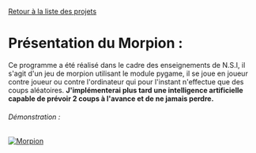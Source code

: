 [Retour à la liste des projets](../../../projets/blob/main/README.md)

# Présentation du Morpion :

Ce programme a été réalisé dans le cadre des enseignements de N.S.I, il s'agit d'un jeu de morpion utilisant le module pygame, il se joue en joueur contre joueur ou contre l'ordinateur qui pour l'instant n'effectue que des coups aléatoires.
__J'implémenterai plus tard une intelligence artificielle capable de prévoir 2 coups à l'avance et de ne jamais perdre.__

###### Démonstration :

[![Morpion](https://yt-embed.herokuapp.com/embed?v=p8xeZsrKp_I)](https://www.youtube.com/embed/p8xeZsrKp_I "Morpion")

